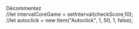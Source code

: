 Décommentez <br/>
//let intervalCoreGame = setInterval(checkScore,10); <br/>
//let autoclick = new Item("Autoclick", 1,  50, 1, false);
